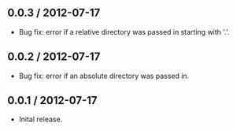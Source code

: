 0.0.3 / 2012-07-17
------------------
* Bug fix: error if a relative directory was passed in starting with '.'.

0.0.2 / 2012-07-17
------------------
* Bug fix: error if an absolute directory was passed in.

0.0.1 / 2012-07-17
------------------
* Inital release.